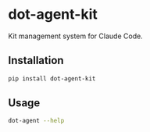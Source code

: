 # dot-agent-kit

Kit management system for Claude Code.

## Installation

```bash
pip install dot-agent-kit
```

## Usage

```bash
dot-agent --help
```
